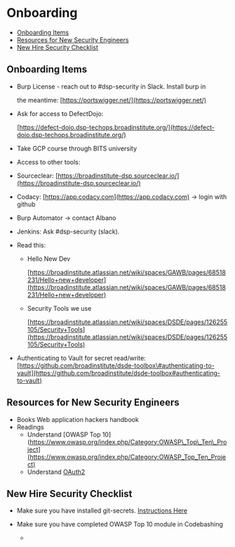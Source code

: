 # Onboarding

* [Onboarding Items](dsp_appsec_onboarding_doc.md#onboarding-items)
* [Resources for New Security Engineers](dsp_appsec_onboarding_doc.md#resources-for-new-security-engineers)
* [New Hire Security Checklist](dsp_appsec_onboarding_doc.md#new-hire-security-checklist)

## Onboarding Items

* Burp License - reach out to \#dsp-security in Slack. Install burp in

  the meantime: [https://portswigger.net/](https://portswigger.net/)

* Ask for access to DefectDojo:

  [https://defect-dojo.dsp-techops.broadinstitute.org/](https://defect-dojo.dsp-techops.broadinstitute.org/)

* Take GCP course through BITS university
* Access to other tools:
* Sourceclear: [https://broadinstitute-dsp.sourceclear.io/](https://broadinstitute-dsp.sourceclear.io/)
* Codacy: [https://app.codacy.com](https://app.codacy.com) -&gt; login with github
* Burp Automator -&gt; contact Albano
* Jenkins: Ask \#dsp-security \(slack\).
* Read this:
  * Hello New Dev

    [https://broadinstitute.atlassian.net/wiki/spaces/GAWB/pages/68518231/Hello+new+developer](https://broadinstitute.atlassian.net/wiki/spaces/GAWB/pages/68518231/Hello+new+developer)

  * Security Tools we use

    [https://broadinstitute.atlassian.net/wiki/spaces/DSDE/pages/126255105/Security+Tools](https://broadinstitute.atlassian.net/wiki/spaces/DSDE/pages/126255105/Security+Tools)
* Authenticating to Vault for secret read/write: [https://github.com/broadinstitute/dsde-toolbox\#authenticating-to-vault](https://github.com/broadinstitute/dsde-toolbox#authenticating-to-vault)

## Resources for New Security Engineers

* Books Web application hackers handbook
* Readings
  * Understand [OWASP Top 10\]\(https://www.owasp.org/index.php/Category:OWASP\_Top\_Ten\_Project](https://www.owasp.org/index.php/Category:OWASP_Top_Ten_Project)
  * Understand [OAuth2](http://www.bubblecode.net/en/2016/01/22/understanding-oauth2/)

## New Hire Security Checklist

* Make sure you have installed git-secrets. [Instructions Here](https://github.com/broadinstitute/security-kb-gitbook/tree/a5348cc55c991761e37fc28083529f37b733ac4a/security-kb-gitbook/security_platform_categories/security_git.md#how-do-i-verify-git-secrets-works-on-my-machine)
* Make sure you have completed OWASP Top 10 module in Codebashing

  -

